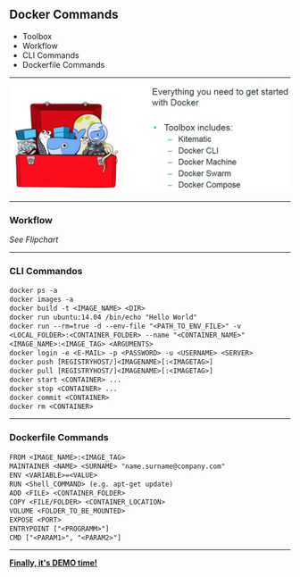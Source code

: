 
## Docker Commands

* Toolbox
* Workflow
* CLI Commands
* Dockerfile Commands

---

![Docker Toolbox](images/docker_toolbox.jpg)

---

### Workflow

_See Flipchart_

---

### CLI Commandos

```
docker ps -a 
docker images -a
docker build -t <IMAGE_NAME> <DIR>
docker run ubuntu:14.04 /bin/echo "Hello World"
docker run --rm=true -d --env-file "<PATH_TO_ENV_FILE>" -v <LOCAL_FOLDER>:<CONTAINER_FOLDER> --name "<CONTAINER_NAME>" <IMAGE_NAME>:<IMAGE_TAG> <ARGUMENTS> 
docker login -e <E-MAIL> -p <PASSWORD> -u <USERNAME> <SERVER>
docker push [REGISTRYHOST/]<IMAGENAME>[:<IMAGETAG>]
docker pull [REGISTRYHOST/]<IMAGENAME>[:<IMAGETAG>]
docker start <CONTAINER> ...
docker stop <CONTAINER> ...
docker commit <CONTAINER>
docker rm <CONTAINER>
```

---

### Dockerfile Commands

```
FROM <IMAGE_NAME>:<IMAGE_TAG>
MAINTAINER <NAME> <SURNAME> "name.surname@company.com"
ENV <VARIABLE>=<VALUE>
RUN <Shell_COMMAND> (e.g. apt-get update)
ADD <FILE> <CONTAINER_FOLDER>
COPY <FILE/FOLDER> <CONTAINER_LOCATION>
VOLUME <FOLDER_TO_BE_MOUNTED>
EXPOSE <PORT>
ENTRYPOINT ["<PROGRAMM>"]
CMD ["<PARAM1>", "<PARAM2>"]
```

---

[__Finally, it's DEMO time!__](..)
